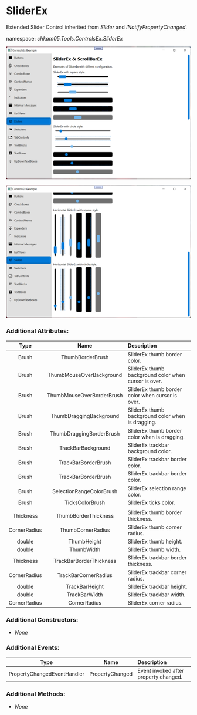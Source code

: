 # SliderEx
Extended Slider Control inherited from _Slider_ and _INotifyPropertyChanged_.  

namespace: _chkam05.Tools.ControlsEx.SliderEx_  

![SliderEx Examples 1 (Images/SliderEx1.png)](../Images/SliderEx1.png)  

![SliderEx Examples 2 (Images/SliderEx2.png)](../Images/SliderEx2.png)  

### Additional Attributes:

| Type   | Name                      | Description |
|:------:|:-------------------------:|:------------|
| Brush  | ThumbBorderBrush          | SliderEx thumb border color. |
| Brush  | ThumbMouseOverBackground  | SliderEx thumb background color when cursor is over. |
| Brush  | ThumbMouseOverBorderBrush | SliderEx thumb border color when cursor is over. |
| Brush  | ThumbDraggingBackground   | SliderEx thumb background color when is dragging. |
| Brush  | ThumbDraggingBorderBrush  | SliderEx thumb border color when is dragging. |
| Brush  | TrackBarBackground        | SliderEx trackbar background color. |
| Brush  | TrackBarBorderBrush       | SliderEx trackbar border color. |
| Brush  | TrackBarBorderBrush       | SliderEx trackbar border color. |
| Brush  | SelectionRangeColorBrush  | SliderEx selection range color. |
| Brush  | TicksColorBrush           | SliderEx ticks color. |
|||
| Thickness    | ThumbBorderThickness    | SliderEx thumb border thickness. |
| CornerRadius | ThumbCornerRadius       | SliderEx thumb corner radius. |
| double       | ThumbHeight             | SliderEx thumb height. |
| double       | ThumbWidth              | SliderEx thumb width. |
| Thickness    | TrackBarBorderThickness | SliderEx trackbar border thickness. |
| CornerRadius | TrackBarCornerRadius    | SliderEx trackbar corner radius. |
| double       | TrackBarHeight          | SliderEx trackbar height. |
| double       | TrackBarWidth           | SliderEx trackbar width. |
| CornerRadius | CornerRadius            | SliderEx corner radius. |

### Additional Constructors: 

- _None_  

### Additional Events: 

| Type                        | Name             | Description                            |
|:---------------------------:|:----------------:|:---------------------------------------|
| PropertyChangedEventHandler | PropertyChanged  | Event invoked after property changed. |

### Additional Methods: 

- _None_  

